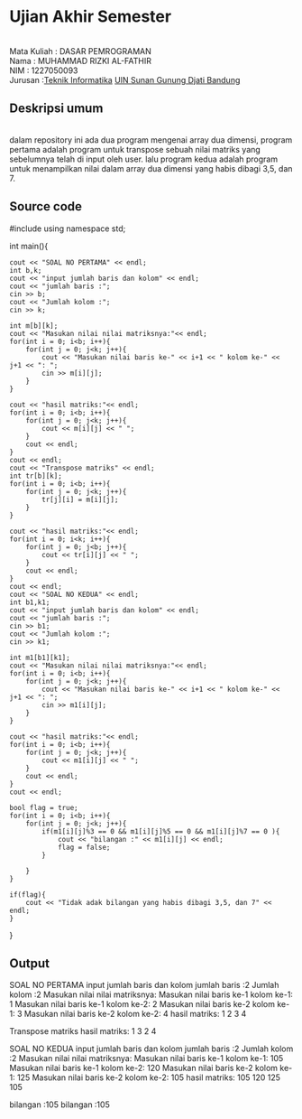 # Ujian Akhir Semester 
<br>Mata Kuliah 	: DASAR PEMROGRAMAN
<br> Nama		: MUHAMMAD RIZKI AL-FATHIR
<br>NIM		:	1227050093
<br>Jurusan		:[Teknik Informatika](http://if.uinsgd.ac.id/) [UIN Sunan Gunung Djati Bandung](https://uinsgd.ac.id/) 

## Deskripsi umum
<br> dalam repository ini ada dua program mengenai array dua dimensi, program pertama adalah program untuk transpose sebuah nilai matriks yang sebelumnya telah di input oleh user. lalu program kedua adalah program untuk menampilkan nilai dalam array dua dimensi yang habis dibagi 3,5, dan 7.

## Source code
#include <iostream>
using namespace std;

int main(){
	
	cout << "SOAL NO PERTAMA" << endl;
	int b,k;
	cout << "input jumlah baris dan kolom" << endl;
	cout << "jumlah baris :";
	cin >> b;
	cout << "Jumlah kolom :";
	cin >> k;
	
	int m[b][k];
	cout << "Masukan nilai nilai matriksnya:"<< endl;
	for(int i = 0; i<b; i++){
		for(int j = 0; j<k; j++){
			cout << "Masukan nilai baris ke-" << i+1 << " kolom ke-" << j+1 << ": ";
			cin >> m[i][j];
		}
	}
	
	cout << "hasil matriks:"<< endl;
	for(int i = 0; i<b; i++){
		for(int j = 0; j<k; j++){
			cout << m[i][j] << " ";
		}
		cout << endl;
	}
	cout << endl;
	cout << "Transpose matriks" << endl;
	int tr[b][k];
	for(int i = 0; i<b; i++){
		for(int j = 0; j<k; j++){
			tr[j][i] = m[i][j];
		}
	}
	
	cout << "hasil matriks:"<< endl;
	for(int i = 0; i<k; i++){
		for(int j = 0; j<b; j++){
			cout << tr[i][j] << " ";
		}
		cout << endl;
	}
	cout << endl;
	cout << "SOAL NO KEDUA" << endl;
	int b1,k1;
	cout << "input jumlah baris dan kolom" << endl;
	cout << "jumlah baris :";
	cin >> b1;
	cout << "Jumlah kolom :";
	cin >> k1;
	
	int m1[b1][k1];
	cout << "Masukan nilai nilai matriksnya:"<< endl;
	for(int i = 0; i<b; i++){
		for(int j = 0; j<k; j++){
			cout << "Masukan nilai baris ke-" << i+1 << " kolom ke-" << j+1 << ": ";
			cin >> m1[i][j];
		}
	}
	
	cout << "hasil matriks:"<< endl;
	for(int i = 0; i<b; i++){
		for(int j = 0; j<k; j++){
			cout << m1[i][j] << " ";
		}
		cout << endl;
	}
	cout << endl;
	
	bool flag = true;
	for(int i = 0; i<b; i++){
		for(int j = 0; j<k; j++){
			if(m1[i][j]%3 == 0 && m1[i][j]%5 == 0 && m1[i][j]%7 == 0 ){
				cout << "bilangan :" << m1[i][j] << endl;
				flag = false;
			}
			 
		}
	}
	
	if(flag){
		cout << "Tidak adak bilangan yang habis dibagi 3,5, dan 7" << endl;
	}
	
	
	
}
## Output
SOAL NO PERTAMA
input jumlah baris dan kolom
jumlah baris :2
Jumlah kolom :2
Masukan nilai nilai matriksnya:
Masukan nilai baris ke-1 kolom ke-1: 1
Masukan nilai baris ke-1 kolom ke-2: 2
Masukan nilai baris ke-2 kolom ke-1: 3
Masukan nilai baris ke-2 kolom ke-2: 4
hasil matriks:
1 2
3 4

Transpose matriks
hasil matriks:
1 3
2 4

SOAL NO KEDUA
input jumlah baris dan kolom
jumlah baris :2
Jumlah kolom :2
Masukan nilai nilai matriksnya:
Masukan nilai baris ke-1 kolom ke-1: 105
Masukan nilai baris ke-1 kolom ke-2: 120
Masukan nilai baris ke-2 kolom ke-1: 125
Masukan nilai baris ke-2 kolom ke-2: 105
hasil matriks:
105 120
125 105

bilangan :105
bilangan :105

